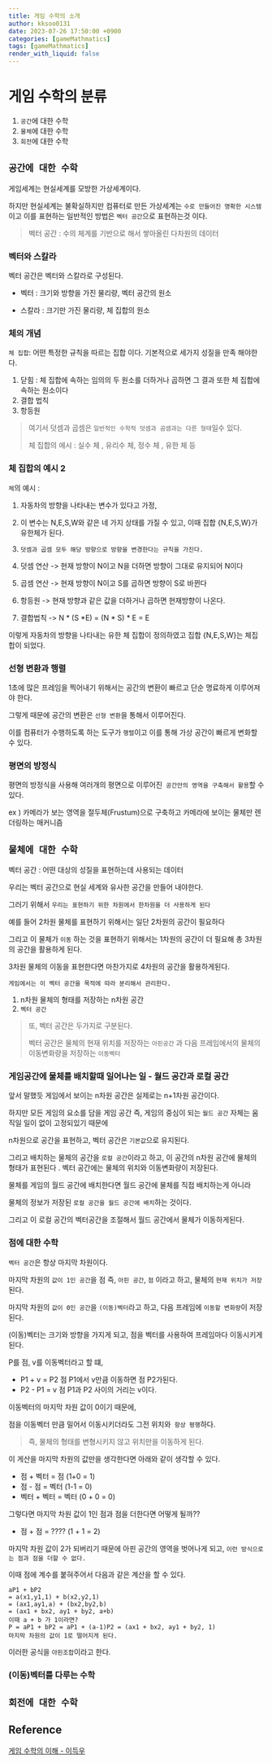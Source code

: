 ```yaml
---
title: 게임 수학의 소개
author: kksoo0131
date: 2023-07-26 17:50:00 +0900
categories: [gameMathmatics]
tags: [gameMathmatics]
render_with_liquid: false
---
```

# 게임 수학의 분류
1. `공간`에 대한 수학
2. `물체`에 대한 수학
3. `회전`에 대한 수학


## `공간에 대한 수학`

게임세계는 현실세계를 모방한 가상세계이다.

하지만 현실세계는 불확실하지만 컴퓨터로 만든 가상세계는 `수로 만들어진 명확한 시스템`이고 이를 표현하는 일반적인 방법은 `벡터 공간`으로 표현하는것 이다.

> 벡터 공간 : 수의 체계를 기반으로 해서 쌓아올린 다차원의 데이터


### 벡터와 스칼라

벡터 공간은 벡터와 스칼라로 구성된다.

- 벡터 : 크기와 방향을 가진 물리량, 벡터 공간의 원소

- 스칼라 : 크기만 가진 물리량, 체 집합의 원소

### 체의 개념
`체 집합`: 어떤 특정한 규칙을 따르는 집합 이다. 기본적으로 세가지 성질을 만족 해야한다. 

 1. 닫힘 : 체 집합에 속하는 임의의 두 원소를 더하거나 곱하면 그 결과 또한 체 집합에 속하는 원소이다
 2. 결합 법칙
 3. 항등원
> 여기서 덧셈과 곱셈은 `일반적인 수학적 덧셈과 곰셈과는 다른 형태`일수 있다.
> 
> 체 집합의 에시 : 실수 체 , 유리수 체, 정수 체 , 유한 체 등
> 
### 체 집합의 예시 2

`체`의 예시 :
 
 1. 자동차의 방향을 나타내는 변수가 있다고 가정,
 
 2. 이 변수는 N,E,S,W와 같은 네 가지 상태를 가질 수 있고, 이때 집합 {N,E,S,W}가 유한체가 된다.
 
 3. `덧셈과 곱셈 모두 해당 방향으로 방향을 변경한다는 규칙을 가진다.`
 
 4. 덧셈 연산 -> 현재 방향이 N이고 N을 더하면 방향이 그대로 유지되어 N이다
 
 5. 곱셈 연산 -> 현재 방향이 N이고 S를 곱하면 방향이 S로 바뀐다

 6. 항등원 -> 현재 방향과 같은 값을 더하거나 곱하면 현재방향이 나온다.

 7. 결합법칙 -> N * (S *E) = (N * S) * E = E

 이렇게 자동차의 방향을 나타내는 유한 체 집합이 정의하였고 집합 {N,E,S,W}는 체집합이 되었다.

 ### 선형 변환과 행렬

1초에 많은 프레임을 찍어내기 위해서는 공간의 변환이 빠르고 단순 명료하게 이루어져야 한다.

그렇게 때문에 공간의 변환은 `선형 변환`을 통해서 이루어진다.

이를 컴퓨터가 수행하도록 하는 도구가 `행렬`이고 이를 통해 가상 공간이 빠르게 변화할 수 있다.


### 평면의 방정식

평면의 방정식을 사용해 여러개의 평면으로 이루어진` 공간안의 영역을 구축해서 활용`할 수 있다.

ex ) 카메라가 보는 영역을 절두체(Frustum)으로 구축하고 카메라에 보이는 물체만 렌더링하는 매커니즘


## `물체에 대한 수학`
벡터 공간 : 어떤 대상의 성질을 표현하는데 사용되는 데이터

우리는 벡터 공간으로 현실 세계와 유사한 공간을 만들어 내야한다.

그러기 위해서 `우리는 표현하기 위한 차원에서 한차원을 더 사용하게 된다`

예를 들어 2차원 물체를 표현하기 위해서는 일단 2차원의 공간이 필요하다

그리고 이 물체가 `이동` 하는 것을 표현하기 위해서는 1차원의 공간이 더 필요해 총 3차원의 공간을 활용하게 된다.

3차원 물체의 이동을 표현한다면 마찬가지로 4차원의 공간을 활용하게된다.

`게임에서는 이 벡터 공간을 목적에 따라 분리해서 관리한다.`
1. n차원 물체의 형태를 저장하는 n차원 공간
2. `벡터 공간`

> 또, 벡터 공간은 두가지로 구분된다.
> 
> 벡터 공간은 물체의 현재 위치를 저장하는 `아핀공간` 과
> 다음 프레임에서의 물체의 이동변화량을 저장하는 `이동벡터`


### 게임공간에 물체를 배치할때 일어나는 일 - 월드 공간과 로컬 공간

앞서 말했듯 게임에서 보이는 n차원 공간은 실제로는 n+1차원 공간이다.

하지만 모든 게임의 요소를 담을 게임 공간 즉, 게임의 중심이 되는 `월드 공간` 자체는 움직일 일이 없이 고정되있기 때문에

 n차원으로 공간을 표현하고, 벡터 공간은 `기본값`으로 유지된다.

그리고 배치하는 물체의 공간을 `로컬 공간`이라고 하고, 이 공간의 n차원 공간에 물체의 형태가 표현된다
. 벡터 공간에는 물체의 위치와 이동변화량이 저장된다.

물체를 게임의 월드 공간에 배치한다면 월드 공간에 물체를 직접 배치하는게 아니라

물체의 정보가 저장된 `로컬 공간을 월드 공간에 배치`하는 것이다.

그리고 이 로컬 공간의 벡터공간을 조절해서 월드 공간에서 물체가 이동하게된다.


### 점에 대한 수학

`벡터 공간`은 항상 마지막 차원이다.

마지막 차원의 `값이 1인 공간`을 점 즉, `아핀 공간`, `점` 이라고 하고, 물체의 `현재 위치가 저장`된다.

마지막 차원의 `값이 0인 공간`을 `(이동)벡터`라고 하고, 다음 프레임에 `이동할 변화량`이 저장된다.

(이동)벡터는 크기와 방향을 가지게 되고, 점을 벡터를 사용하여 프레임마다 이동시키게 된다.

P를 점, v를 이동벡터라고 할 떄,

- P1 + v = P2 점 P1에서 v만큼 이동하면 점 P2가된다.
- P2 - P1 = v 점 P1과 P2 사이의 거리는 v이다.

이동벡터의 마지막 차원 값이 0이기 때문에, 

점을 이동벡터 만큼 밀어서 이동시키더라도 그전 위치와` 항상 평행`하다.

> 즉, 물체의 형태를 변형시키지 않고 위치만을 이동하게 된다.
> 

이 게산을 마지막 차원의 값만을 생각한다면 아래와 같이 생각할 수 있다.
- 점 + 벡터 = 점 (1+0 = 1)
- 점 - 점 = 벡터 (1-1 = 0)
- 벡터 + 벡터 = 벡터 (0 + 0 = 0)

그렇다면 마지막 차원 값이 1인 점과 점을 더한다면 어떻게 될까??

 - 점 + 점 = ???? (1 + 1 = 2)

마지막 차원 값이 2가 되버리기 때문에 아핀 공간의 영역을 벗어나게 되고,  `이런 방식으로는 점과 점을 더할 수 없다.`

이때 점에 계수를 붙혀주어서 다음과 같은 계산을 할 수 있다.

    aP1 + bP2
    = a(x1,y1,1) + b(x2,y2,1)
    = (ax1,ay1,a) + (bx2,by2,b)
    = (ax1 + bx2, ay1 + by2, a+b)
    이때 a + b 가 1이라면?
    P = aP1 + bP2 = aP1 + (a-1)P2 = (ax1 + bx2, ay1 + by2, 1)
    마지막 차원의 값이 1로 떨어지게 된다.
이러한 공식을 `아핀조합`이라고 한다.






### (이동)벡터를 다루는 수학

## `회전에 대한 수학`

## Reference
[게임 수학의 이해 - 이득우](https://www.inflearn.com/course/%EA%B2%8C%EC%9E%84-%EC%88%98%ED%95%99-%EC%9D%B4%ED%95%B4/dashboard)